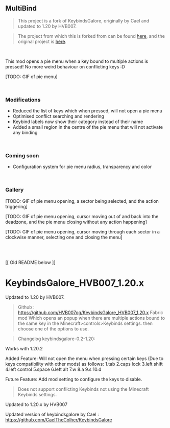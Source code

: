 ## MultiBind

> This project is a fork of KeybindsGalore, originally by Cael and updated to 1.20 by HVB007.

> The project from which this is forked from can be found [here](https://github.com/HVB007og/KeybindsGalore_HVB007_1.20.x), and the original project is [here](https://github.com/CaelTheColher/KeybindsGalore).

<br>

This mod opens a pie menu when a key bound to multiple actions is pressed! No more weird behaviour on conflicting keys :D

[TODO: GIF of pie menu]

<br>

### Modifications

- Reduced the list of keys which when pressed, will not open a pie menu
- Optimised conflict searching and rendering
- Keybind labels now show their category instead of their name
- Added a small region in the centre of the pie menu that will not activate any binding

<br>

### Coming soon

- Configuration system for pie menu radius, transparency and color

<br>

### Gallery

[TODO: GIF of pie menu opening, a sector being selected, and the action triggering]

[TODO: GIF of pie menu opening, cursor moving out of and back into the deadzone, and the pie menu closing without any action happening]

[TODO: GIF of pie menu opening, cursor moving through each sector in a clockwise manner, selecting one and closing the menu]

<br>
<br>

[[ Old README below ]]

# KeybindsGalore_HVB007_1.20.x
Updated to 1.20 by HVB007.

>Github : https://github.com/HVB007og/KeybindsGalore_HVB007_1.20.x 
>Fabric mod Which opens an popup when there are multiple actions bound to the same key in the Minecraft>controls>Keybinds settings. then choose one of the options to use.

>Changelog keybindsgalore-0.2-1.20:

Works with 1.20.2

Added Feature: Will not open the menu when pressing certain keys (Due to keys compatibility with other mods) as follows: 
1.tab 
2.caps lock 
3.left shift 
4.left control 
5.space 
6.left alt 
7.w 
8.a 
9.s 
10.d

Future Feature: Add mod setting to configure the keys to disable.

>Does not support conflicting Keybinds not using the Minecraft Keybinds settings.

Updated to 1.20.x by HVB007

Updated version of keybindsgalore by Cael : https://github.com/CaelTheColher/KeybindsGalore
